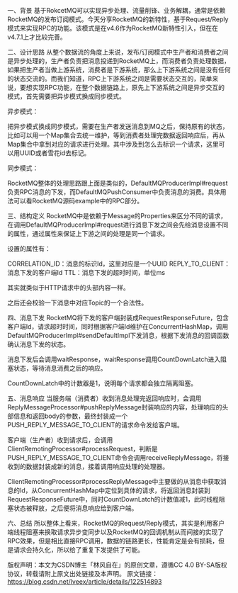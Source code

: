 一、背景
基于RokcetMQ可以实现异步处理、流量削锋、业务解耦，通常是依赖RocketMQ的发布订阅模式。今天分享RocketMQ的新特性，基于Request/Reply模式来实现RPC的功能。该模式是在v4.6作为RocketMQ新特性引入，但在在v4.7.1上才比较完善。

二、设计思路
从整个数据流的角度上来说，发布/订阅模式中生产者和消费者之间是异步处理的，生产者负责把消息投递到RocketMQ上，而消费者负责处理数据，如果把生产者当做上游系统，消费者是下游系统，那么上下游系统之间是没有任何的状态交流的。而我们知道，RPC上下游系统之间是需要状态交互的，简单来说，要想实现RPC功能，在整个数据链路上，原先上下游系统之间是异步交互的模式，首先需要把异步模式换成同步模式。

异步模式：

把异步模式换成同步模式，需要在生产者发送消息到MQ之后，保持原有的状态，比如可以用一个Map集合去统一维护，等到消费者处理完数据返回响应后，再从Map集合中拿到对应的请求进行处理。其中涉及到怎么去标识一个请求，这里可以用UUID或者雪花id去标记。

同步模式：

RocketMQ整体的处理思路跟上面是类似的，DefaultMQProducerImpl#request负责RPC消息的下发，而DefaultMQPushConsumer中负责消息的消费。具体用法可以看RocketMQ源码example中的RPC部分。


三、结构定义
RocketMQ中是依赖于Message的Properties来区分不同的请求，在调用DefaultMQProducerImpl#request进行消息下发之间会先给消息设置不同的属性，通过属性来保证上下游之间的处理是同一个请求。

设置的属性有：

CORRELATION_ID：消息的标识Id，这里对应是一个UUID
REPLY_TO_CLIENT：消息下发的客户端Id
TTL：消息下发的超时时间，单位ms

其实就类似于HTTP请求中的头部内容一样。

之后还会校验一下消息中对应Topic的一个合法性。

四、消息下发
RocketMQ将下发的客户端封装成RequestResponseFuture，包含客户端Id，请求超时时间，同时根据客户端Id维护在ConcurrentHashMap，调用DefaultMQProducerImpl#sendDefaultImpl下发消息，根据下发消息的回调函数确认消息下发的状态。

消息下发后会调用waitResponse，waitResponse调用CountDownLatch进入阻塞状态，等待消息消费之后的响应。

CountDownLatch中的计数器是1，说明每个请求都会独立隔离阻塞。


五、消息响应
当服务端（消费者）收到消息处理完返回响应时，会调用ReplyMessageProcessor#pushReplyMessage封装响应的内容，处理响应的头部信息和返回body的参数，最终封装成一个PUSH_REPLY_MESSAGE_TO_CLIENT的请求命令发给客户端。

客户端（生产者）收到请求后，会调用ClientRemotingProcessor#processRequest，判断是PUSH_REPLY_MESSAGE_TO_CLIENT命令会调用receiveReplyMessage，将接收到的数据封装成新的消息，接着调用响应处理的处理器。

ClientRemotingProcessor#processReplyMessage中主要做的从消息中获取消息的Id，从ConcurrentHashMap中定位到具体的请求，将返回消息封装到RequestResponseFuture中，同时CountDownLatch的计数值减1，此时线程阻塞状态被释放，之后便将消息响应给到客户端。

六、总结
所以整体上看来，RocketMQ的Request/Reply模式，其实是利用客户端线程阻塞来换取请求异步变同步以及RocketMQ的回调机制从而间接的实现了RPC效果，但是相比直接RPC调用，数据的链路更长，性能肯定是会有损耗，但是请求会持久化，所以给了重复下发提供了可能。



版权声明：本文为CSDN博主「林风自在」的原创文章，遵循CC 4.0 BY-SA版权协议，转载请附上原文出处链接及本声明。
原文链接：https://blog.csdn.net/lveex/article/details/122514893